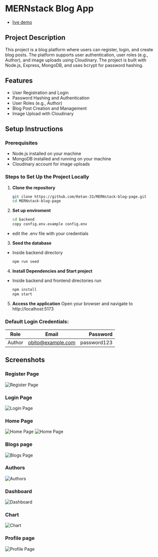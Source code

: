 ﻿# MERNstack Blog App

- [live demo](https://awwblogs.netlify.app)
## Project Description
This project is a blog platform where users can register, login, and create blog posts. The platform supports user authentication, user roles (e.g., Author), and image uploads using Cloudinary. The project is built with Node.js, Express, MongoDB, and uses bcrypt for password hashing.

## Features
- User Registration and Login
- Password Hashing and Authentication
- User Roles (e.g., Author)
- Blog Post Creation and Management
- Image Upload with Cloudinary

## Setup Instructions

### Prerequisites
- Node.js installed on your machine
- MongoDB installed and running on your machine
- Cloudinary account for image uploads

### Steps to Set Up the Project Locally

1. **Clone the repository**
   ```bash
   git clone https://github.com/Ketan-33/MERNstack-blog-page.git
   cd MERNstack-blog-page

2. **Set up enviroment**
   ```bash
   cd backend
   copy config.env.example config.env
- edit the .env file with your credentials

3. **Seed the database**
- Inside backend directory
  ```bash
  npm run seed

4. **Install Dependencies and Start project**
- Inside backend and frontend directories run
  ```bash
  npm install
  npm start

5. **Access the application**
   Open your browser and navigate to http://localhost:5173

### Default Login Credentials:


|     Role      |     Email     | Password |
| :-----------: | :-----------: | -------: |
|     Author    |  obito@example.com  |      password123 |


## Screenshots
### Register Page
![Register Page](screenshots/register.png)

### Login Page
![Login Page](/screenshots/login.png)

### Home Page
![Home Page](screenshots/home.png)
![Home Page](screenshots/home1.png)

### Blogs page
![Blogs Page](screenshots/blogs.png)

### Authors
![Authors](screenshots/authors.png)

### Dashboard
![Dashboard](screenshots/dashboard.png)

### Chart
![Chart](screenshots/chart.png)

### Profile page
![Profile Page](screenshots/profile.png)
